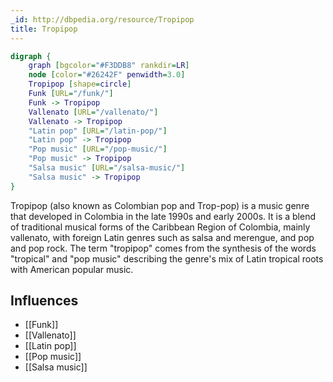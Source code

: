 ```yaml
---
_id: http://dbpedia.org/resource/Tropipop
title: Tropipop
---
```


```dot
digraph {
	graph [bgcolor="#F3DDB8" rankdir=LR]
	node [color="#26242F" penwidth=3.0]
	Tropipop [shape=circle]
	Funk [URL="/funk/"]
	Funk -> Tropipop
	Vallenato [URL="/vallenato/"]
	Vallenato -> Tropipop
	"Latin pop" [URL="/latin-pop/"]
	"Latin pop" -> Tropipop
	"Pop music" [URL="/pop-music/"]
	"Pop music" -> Tropipop
	"Salsa music" [URL="/salsa-music/"]
	"Salsa music" -> Tropipop
}
```

Tropipop (also known as Colombian pop and Trop-pop) is a music genre that developed in Colombia in the late 1990s and early 2000s. It is a blend of traditional musical forms of the Caribbean Region of Colombia, mainly vallenato, with foreign Latin genres such as salsa and merengue, and pop and pop rock. The term "tropipop" comes from the synthesis of the words "tropical" and "pop music" describing the genre's mix of Latin tropical roots with American popular music.

## Influences

- [[Funk]]
- [[Vallenato]]
- [[Latin pop]]
- [[Pop music]]
- [[Salsa music]]
